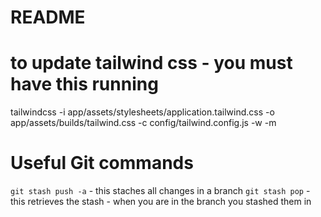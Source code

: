# README

# to update tailwind css - you must have this running
tailwindcss -i app/assets/stylesheets/application.tailwind.css -o app/assets/builds/tailwind.css -c config/tailwind.config.js -w -m

# Useful Git commands
`git stash push -a` - this staches all changes in a branch 
`git stash pop` - this retrieves the stash - when you are in the branch you stashed them in

